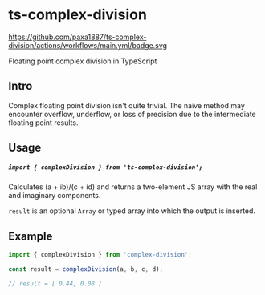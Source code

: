 # ts-complex-division

https://github.com/paxa1887/ts-complex-division/actions/workflows/main.yml/badge.svg


Floating point complex division in TypeScript


## Intro

Complex floating point division isn't quite trivial. The naive method may encounter overflow, underflow, or loss of precision due to the intermediate floating point results.


## Usage

##### `import { complexDivision } from 'ts-complex-division';`

Calculates (a + ib)/(c + id) and returns a two-element JS array with the real and imaginary components.

`result` is an optional `Array` or typed array into which the output is inserted.


## Example

```TypeScript
import { complexDivision } from 'complex-division';

const result = complexDivision(a, b, c, d);

// result = [ 0.44, 0.08 ]
```
